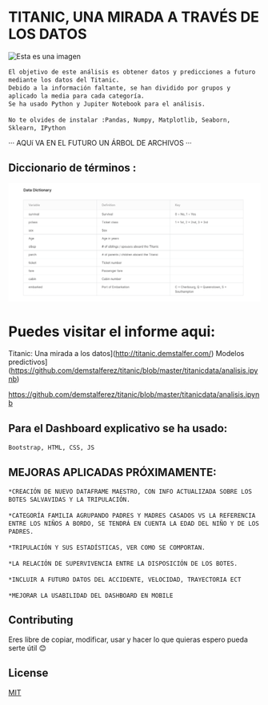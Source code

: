 
# TITANIC, UNA MIRADA A TRAVÉS DE LOS DATOS

![Esta es una imagen](https://upload.wikimedia.org/wikipedia/commons/e/ef/Titanic_banner.jpg)




```
El objetivo de este análisis es obtener datos y predicciones a futuro mediante los datos del Titanic.
Debido a la información faltante, se han dividido por grupos y aplicado la media para cada categoría.
Se ha usado Python y Jupiter Notebook para el análisis. 

No te olvides de instalar :Pandas, Numpy, Matplotlib, Seaborn, Sklearn, IPython  
```

···
AQUí VA EN EL FUTURO UN ÁRBOL DE ARCHIVOS
···


## Diccionario de términos : 
<p align="left">
  <img src="g.png" width="750" title="hover text">
</p>

# Puedes visitar el informe aqui: 
Titanic: Una mirada a los datos](http://titanic.demstalfer.com/)
Modelos predictivos](https://github.com/demstalferez/titanic/blob/master/titanicdata/analisis.ipynb)


https://github.com/demstalferez/titanic/blob/master/titanicdata/analisis.ipynb



## Para el Dashboard explicativo se ha usado: 

```
Bootstrap, HTML, CSS, JS
```

## MEJORAS APLICADAS PRÓXIMAMENTE: 

```
*CREACIÓN DE NUEVO DATAFRAME MAESTRO, CON INFO ACTUALIZADA SOBRE LOS BOTES SALVAVIDAS Y LA TRIPULACIÓN.

*CATEGORÍA FAMILIA AGRUPANDO PADRES Y MADRES CASADOS VS LA REFERENCIA ENTRE LOS NIÑOS A BORDO, SE TENDRÁ EN CUENTA LA EDAD DEL NIÑO Y DE LOS PADRES.

*TRIPULACIÓN Y SUS ESTADÍSTICAS, VER COMO SE COMPORTAN.

*LA RELACIÓN DE SUPERVIVENCIA ENTRE LA DISPOSICIÓN DE LOS BOTES.

*INCLUIR A FUTURO DATOS DEL ACCIDENTE, VELOCIDAD, TRAYECTORIA ECT

*MEJORAR LA USABILIDAD DEL DASHBOARD EN MOBILE
```

## Contributing
Eres libre de copiar, modificar, usar y hacer lo que quieras espero pueda serte útil :blush:

## License
[MIT](https://choosealicense.com/licenses/mit/)
